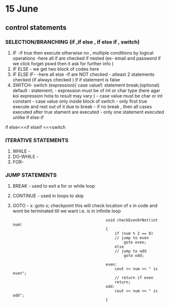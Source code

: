 # 15 June
## control statements 
### SELECTION/BRANCHING (if ,if else , if else if , switch)
1. IF -if true then execute otherwise no ,  multiple conditions by logical operations 
            -here all if are checked if nested 
            (ex- email and password if we click forget pswd then it ask for further info )
3. IF ELSE - we get two block of codes here 
4. IF ELSE IF-
            -here all else -if are NOT checked 
            - atleast 2 statements checked (if always checked ) if if statement is false
6. SWITCH- 
          switch (expression){
          case value1: statement 
                       break;(optional)
          default : statement;
            - expression must be of int or char type (here agar koi expression hota to result may vary )
            - case value must be char or int constant 
            - case value only inside block of switch 
            - only first true execute and rest out of it due to break
            - if no break , then all cases executed after true stament are executed 
            - only one statement executed unlike if else-if 
            
 if else<<<if elseif <<<switch
            
### ITERATIVE STATEMENTS 
1. WHILE -
2. DO-WHILE -
3. FOR-
                               
### JUMP STATEMENTS 
1. BREAK - used to exit a for or while loop 
2. CONTINUE - used in loops to skip
3. GOTO -
                               x:
                               goto x; 
                               checkpoint 
                               this will check location of x in code and wont be terminated till we want i.e. is in infinite loop
                                                
                                                void checkEvenOrNot(int num)
                                                {
                                                    if (num % 2 == 0)
                                                    // jump to even
                                                        goto even; 
                                                    else
                                                    // jump to odd
                                                        goto odd; 

                                                even:
                                                    cout << num << " is even";
                                                    // return if even
                                                    return; 
                                                odd:
                                                    cout << num << " is odd";
                                                }
